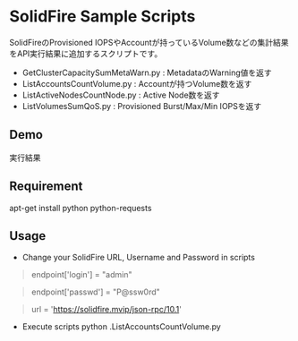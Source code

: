 SolidFire Sample Scripts
===

SolidFireのProvisioned IOPSやAccountが持っているVolume数などの集計結果をAPI実行結果に追加するスクリプトです。

* GetClusterCapacitySumMetaWarn.py : MetadataのWarning値を返す
* ListAccountsCountVolume.py : Accountが持つVolume数を返す
* ListActiveNodesCountNode.py : Active Node数を返す
* ListVolumesSumQoS.py : Provisioned Burst/Max/Min IOPSを返す

Demo
--------------
実行結果

Requirement
--------------
apt-get install python python-requests

Usage
--------------
- Change your SolidFire URL, Username and Password in scripts
>endpoint['login'] = "admin"

>endpoint['passwd'] = "P@ssw0rd"

>url = 'https://solidfire.mvip/json-rpc/10.1'

- Execute scripts
python .ListAccountsCountVolume.py
